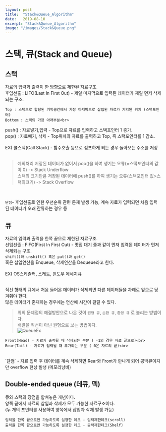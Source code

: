 ```yaml
---
layout: post
title:  "Stack&Queue_Algorithm"
date:   2019-08-10
excerpt: "Stack&Queue_Algorithm"
image: "/images/Stack&Queue.png"
---
```


# 스택, 큐(Stack and Queue)
## 스택
자료의 입력과 출력이 한 방향으로 제한된 자료구조.<br>
후입선출 : LIFO(Last In First Out) - 제일 마지막으로 입력된 데이터가 제일 먼저 삭제되는 구조.<br>
```
Top : 스택으로 할당된 기억공간에서 가장 마지막으로 삽입된 자료가 기억된 위치 (스택포인터)
Bottom : 스택의 가장 아래부분<br>
```
push() : 자료넣기,입력 - Top으로 자료를 입력하고 스택포인터 1 증가.<br>
pop() : 자료빼기, 삭제 - Top위치의 자료를 출력하고 Top, 즉 스택포인터를 1 감소.<br>
<br>
EX) 콜스택(Call Stack) - 함수호출 등으로 점프하게 되는 경우 돌아오는 주소를 저장<br><br>

>예외처리
저장된 데이터가 없어서 pop()을 하여 생기는 오류(=스택포인터의 값이 0) -> Stack Underflow<br>
스택의 크기만큼 저장된 데이터에 push()를 하여 생기는 오류(스택포인터 값>스택의크기) -> Stack Overflow

<br>

`단점`- 후입선출로 인한 우선순위 관련 문제 발생 가능, 계속 자료가 입력되면 처음 입력된 데이터가 오래 잔류하는 경우 등<br>


## 큐
자료의 입력과 출력을 한쪽 끝으로 제한된 자료구조.<br>
선입선출 : FIFO(First In First Out) - 맛집 대기 줄과 같이 먼저 입력된 데이터가 먼저 삭제되는 구조.<br>
`shift()와 unshift() 혹은 put()과 get()`<br>
혹은 삽입연산을 Enqueue, 삭제연산을 Dequeue라고 한다.<br><br>
EX) OS스케쥴러, 스레트, 윈도우 메세지큐<br><br>

직선 형태의 큐에서 처음 들어온 데이터가 삭제되면 다른 데이터들을 차례로 앞으로 당겨줘야 한다.<br>
많은 데이터가 존재하는 경우에는 연산에 시간이 걸릴 수 있다.<br>


>위의 문제점의 해결방안으로 나온 것이 `원형 큐`, `순환 큐`, `환영 큐` 로 불리는 방법이다.<br>
배열을 직선이 아닌 원형으로 보는 방법이다.<br>
![QueueEx](https://raw.githubusercontent.com/WonjeongPark/whatIThink/0168aefa77a81c2ebceb4cd0d1c6d5ab4183488e/%EC%9B%90%ED%98%95_%ED%81%90.png)

```
Front(Head) - 자료가 출력될 때 삭제되는 부분 ( -1의 경우 자료 끝으로)<br>
Rear(Tail) - 자료가 입력될 때 추가되는 부분 ( 0은 자료의 끝)<br>
```

<br>
`단점` - 자료 입력 후 데이터를 계속 삭제하면 Rear와 Front가 만나게 되어 공백큐이지만 overflow 현상 발생 (메모리낭비)

## Double-ended queue (데큐, 덱)
큐와 스택의 장점을 합쳐놓은 개념이다.<br>
양쪽 끝에서 자료의 삽입과 삭제가 모두 가능한 자료구조이다.<br>
(두 개의 포인터를 사용하여 양쪽에서 삽입과 삭제 발생 가능)<br>
```
입력을 한쪽 끝으로만 가능하도록 설정한 데크 - 입력제한데크(scroll)
출력을 한쪽 끝으로만 가능하도록 설정한 데크 - 출력제한데크(Shelf)
```